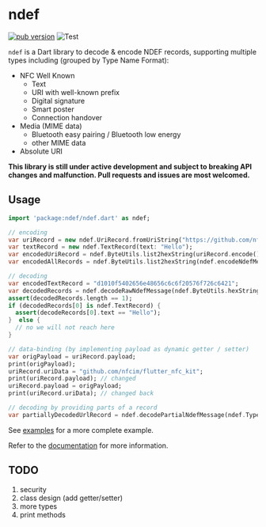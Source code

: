 # ndef

[![pub version](https://img.shields.io/pub/v/ndef)](https://pub.dev/packages/ndef)
![Test](https://github.com/nfcim/ndef/workflows/Test/badge.svg)

`ndef` is a Dart library to decode & encode NDEF records, supporting multiple types including (grouped by Type Name Format):

* NFC Well Known
  * Text
  * URI with well-known prefix
  * Digital signature
  * Smart poster
  * Connection handover
* Media (MIME data)
  * Bluetooth easy pairing / Bluetooth low energy
  * other MIME data
* Absolute URI

**This library is still under active development and subject to breaking API changes and malfunction. Pull requests and issues are most welcomed.**

## Usage

```dart
import 'package:ndef/ndef.dart' as ndef;

// encoding
var uriRecord = new ndef.UriRecord.fromUriString("https://github.com/nfcim/ndef");
var textRecord = new ndef.TextRecord(text: "Hello");
var encodedUriRecord = ndef.ByteUtils.list2hexString(uriRecord.encode()); // encode a single record
var encodedAllRecords = ndef.ByteUtils.list2hexString(ndef.encodeNdefMessage([uriRecord, textRecord])); // encode several records as a message

// decoding
var encodedTextRecord = "d1010f5402656e48656c6c6f20576f726c6421";
var decodedRecords = ndef.decodeRawNdefMessage(ndef.ByteUtils.hexString2list(encodedTextRecord));
assert(decodedRecords.length == 1);
if (decodedRecords[0] is ndef.TextRecord) {
  assert(decodeRecords[0].text == "Hello");
}  else {
  // no we will not reach here
}

// data-binding (by implementing payload as dynamic getter / setter)
var origPayload = uriRecord.payload;
print(origPayload);
uriRecord.uriData = "github.com/nfcim/flutter_nfc_kit";
print(uriRecord.payload); // changed
uriRecord.payload = origPayload;
print(uriRecord.uriData); // changed back

// decoding by providing parts of a record
var partiallyDecodedUrlRecord = ndef.decodePartialNdefMessage(ndef.TypeNameFormat.nfcWellKnown, utf8.encode("U"), origPayload, id: Uint8List.fromList([0x1, 0x2]));
```

See [examples](example/lib/main.dart) for a more complete example.

Refer to the [documentation](https://pub.dev/documentation/ndef/) for more information.

## TODO

1. security
2. class design (add getter/setter)
3. more types
4. print methods
